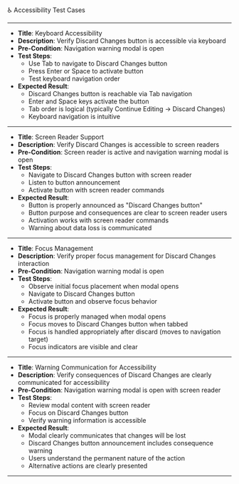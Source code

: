 ♿ Accessibility Test Cases

---
* **Title**: Keyboard Accessibility
* **Description**: Verify Discard Changes button is accessible via keyboard
* **Pre-Condition**: Navigation warning modal is open
* **Test Steps**:
  * Use Tab to navigate to Discard Changes button
  * Press Enter or Space to activate button
  * Test keyboard navigation order
* **Expected Result**:
  * Discard Changes button is reachable via Tab navigation
  * Enter and Space keys activate the button
  * Tab order is logical (typically Continue Editing → Discard Changes)
  * Keyboard navigation is intuitive
---
* **Title**: Screen Reader Support
* **Description**: Verify Discard Changes is accessible to screen readers
* **Pre-Condition**: Screen reader is active and navigation warning modal is open
* **Test Steps**:
  * Navigate to Discard Changes button with screen reader
  * Listen to button announcement
  * Activate button with screen reader commands
* **Expected Result**:
  * Button is properly announced as "Discard Changes button"
  * Button purpose and consequences are clear to screen reader users
  * Activation works with screen reader commands
  * Warning about data loss is communicated
---
* **Title**: Focus Management
* **Description**: Verify proper focus management for Discard Changes interaction
* **Pre-Condition**: Navigation warning modal is open
* **Test Steps**:
  * Observe initial focus placement when modal opens
  * Navigate to Discard Changes button
  * Activate button and observe focus behavior
* **Expected Result**:
  * Focus is properly managed when modal opens
  * Focus moves to Discard Changes button when tabbed
  * Focus is handled appropriately after discard (moves to navigation target)
  * Focus indicators are visible and clear
---
* **Title**: Warning Communication for Accessibility
* **Description**: Verify consequences of Discard Changes are clearly communicated for accessibility
* **Pre-Condition**: Navigation warning modal is open with screen reader
* **Test Steps**:
  * Review modal content with screen reader
  * Focus on Discard Changes button
  * Verify warning information is accessible
* **Expected Result**:
  * Modal clearly communicates that changes will be lost
  * Discard Changes button announcement includes consequence warning
  * Users understand the permanent nature of the action
  * Alternative actions are clearly presented
---